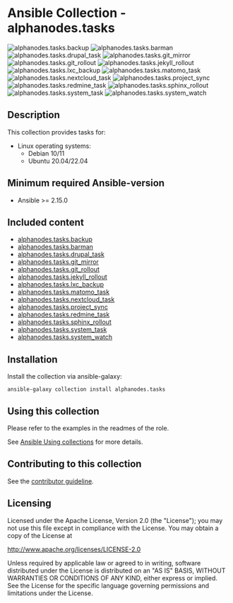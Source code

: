 # Ansible Collection - alphanodes.tasks

![alphanodes.tasks.backup](https://github.com/AlphaNodes/ansible-collection-tasks/workflows/alphanodes.tasks.backup/badge.svg)
![alphanodes.tasks.barman](https://github.com/AlphaNodes/ansible-collection-tasks/workflows/alphanodes.tasks.barman/badge.svg)
![alphanodes.tasks.drupal_task](https://github.com/AlphaNodes/ansible-collection-tasks/workflows/alphanodes.tasks.drupal_task/badge.svg)
![alphanodes.tasks.git_mirror](https://github.com/AlphaNodes/ansible-collection-tasks/workflows/alphanodes.tasks.git_mirror/badge.svg)
![alphanodes.tasks.git_rollout](https://github.com/AlphaNodes/ansible-collection-tasks/workflows/alphanodes.tasks.git_rollout/badge.svg)
![alphanodes.tasks.jekyll_rollout](https://github.com/AlphaNodes/ansible-collection-tasks/workflows/alphanodes.tasks.jekyll_rollout/badge.svg)
![alphanodes.tasks.lxc_backup](https://github.com/AlphaNodes/ansible-collection-tasks/workflows/alphanodes.tasks.lxc_backup/badge.svg)
![alphanodes.tasks.matomo_task](https://github.com/AlphaNodes/ansible-collection-tasks/workflows/alphanodes.tasks.matomo_task/badge.svg)
![alphanodes.tasks.nextcloud_task](https://github.com/AlphaNodes/ansible-collection-tasks/workflows/alphanodes.tasks.nextcloud_task/badge.svg)
![alphanodes.tasks.project_sync](https://github.com/AlphaNodes/ansible-collection-tasks/workflows/alphanodes.tasks.project_sync/badge.svg)
![alphanodes.tasks.redmine_task](https://github.com/AlphaNodes/ansible-collection-tasks/workflows/alphanodes.tasks.redmine_task/badge.svg)
![alphanodes.tasks.sphinx_rollout](https://github.com/AlphaNodes/ansible-collection-tasks/workflows/alphanodes.tasks.sphinx_rollout/badge.svg)
![alphanodes.tasks.system_task](https://github.com/AlphaNodes/ansible-collection-tasks/workflows/alphanodes.tasks.system_task/badge.svg)
![alphanodes.tasks.system_watch](https://github.com/AlphaNodes/ansible-collection-tasks/workflows/alphanodes.tasks.system_watch/badge.svg)

## Description

This collection provides tasks for:

- Linux operating systems:
  - Debian 10/11
  - Ubuntu 20.04/22.04

## Minimum required Ansible-version

- Ansible >= 2.15.0

## Included content

- [alphanodes.tasks.backup](roles/backup/)
- [alphanodes.tasks.barman](roles/barman/)
- [alphanodes.tasks.drupal_task](roles/drupal_task/)
- [alphanodes.tasks.git_mirror](roles/git_mirror/)
- [alphanodes.tasks.git_rollout](roles/git_rollout/)
- [alphanodes.tasks.jekyll_rollout](roles/jekyll_rollout/)
- [alphanodes.tasks.lxc_backup](roles/lxc_backup/)
- [alphanodes.tasks.matomo_task](roles/matomo_task/)
- [alphanodes.tasks.nextcloud_task](roles/nextcloud_task/)
- [alphanodes.tasks.project_sync](roles/project_sync/)
- [alphanodes.tasks.redmine_task](roles/redmine_task/)
- [alphanodes.tasks.sphinx_rollout](roles/sphinx_rollout/)
- [alphanodes.tasks.system_task](roles/system_task/)
- [alphanodes.tasks.system_watch](roles/system_watch/)

## Installation

Install the collection via ansible-galaxy:

`ansible-galaxy collection install alphanodes.tasks`

## Using this collection

Please refer to the examples in the readmes of the role.

See [Ansible Using collections](https://docs.ansible.com/ansible/latest/user_guide/collections_using.html) for more details.

## Contributing to this collection

See the [contributor guideline](CONTRIBUTING.md).

## Licensing

Licensed under the Apache License, Version 2.0 (the "License"); you may not use this file except in compliance with the License. You may obtain a copy of the License at

<http://www.apache.org/licenses/LICENSE-2.0>

Unless required by applicable law or agreed to in writing, software distributed under the License is distributed on an "AS IS" BASIS, WITHOUT WARRANTIES OR CONDITIONS OF ANY KIND, either express or implied. See the License for the specific language governing permissions and limitations under the License.
